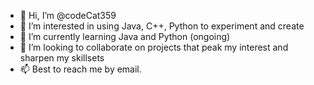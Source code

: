 - 👋 Hi, I’m @codeCat359
- 👀 I’m interested in using Java, C++, Python to experiment and create
- 🌱 I’m currently learning Java and Python (ongoing)
- 💞️ I’m looking to collaborate on projects that peak my interest and sharpen my skillsets
- 📫 Best to reach me by email.

<!---
codeCat359/codeCat359 is a ✨ special ✨ repository because its `README.md` (this file) appears on your GitHub profile.
You can click the Preview link to take a look at your changes.
--->
